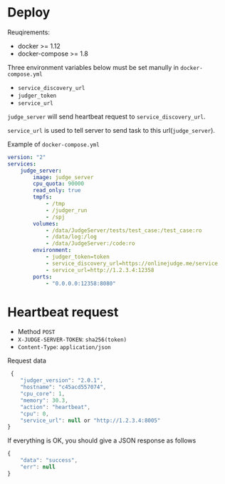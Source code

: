 # Deploy

Reuqirements:

  - docker >= 1.12
  - docker-compose >= 1.8

Three environment variables below must be set manully in `docker-compose.yml`
 
  - `service_discovery_url`
  - `judger_token`
  - `service_url`

`judge_server` will send heartbeat request to `service_discovery_url`.
  
`service_url` is used to tell server to send task to this url(`judge_server`).

Example of `docker-compose.yml`

```yml
version: "2"
services:
    judge_server:
        image: judge_server
        cpu_quota: 90000
        read_only: true
        tmpfs:
            - /tmp
            - /judger_run
            - /spj
        volumes:
            - /data/JudgeServer/tests/test_case:/test_case:ro
            - /data/log:/log
            - /data/JudgeServer:/code:ro
        environment:
            - judger_token=token
            - service_discovery_url=https://onlinejudge.me/service
            - service_url=http://1.2.3.4:12358
        ports:
            - "0.0.0.0:12358:8080"
```

# Heartbeat request

  - Method `POST`
  - `X-JUDGE-SERVER-TOKEN`: `sha256(token)`
  - `Content-Type`: `application/json`


Request data

```js
 {
    "judger_version": "2.0.1",
    "hostname": "c45acd557074",
    "cpu_core": 1,
    "memory": 30.3,
    "action": "heartbeat",
    "cpu": 0,
    "service_url": null or "http://1.2.3.4:8005"
}
```

If everything is OK, you should give a JSON response as follows

```js
{
    "data": "success",
    "err": null
}
```

